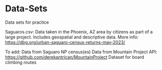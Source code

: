 # Data-Sets
Data sets for practice

Saguaros.csv:
Data taken in the Phoenix, AZ area by citizens as part of a large project. Includes geospatial and descriptive data.
More info: https://dbg.org/urban-saguaro-census-returns-may-2023/

To add:
Data from Saguaro NP census(es)
Data from Mountain Project API: https://github.com/derekantrican/MountainProject
Dataset for board climbing routes

